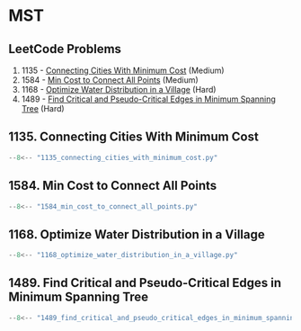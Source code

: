 # MST

## LeetCode Problems

1. 1135 - [Connecting Cities With Minimum Cost](https://leetcode.com/problems/connecting-cities-with-minimum-cost/) (Medium)
2. 1584 - [Min Cost to Connect All Points](https://leetcode.com/problems/min-cost-to-connect-all-points/) (Medium)
3. 1168 - [Optimize Water Distribution in a Village](https://leetcode.com/problems/optimize-water-distribution-in-a-village/) (Hard)
4. 1489 - [Find Critical and Pseudo-Critical Edges in Minimum Spanning Tree](https://leetcode.com/problems/find-critical-and-pseudo-critical-edges-in-minimum-spanning-tree/) (Hard)

## 1135. Connecting Cities With Minimum Cost

```python
--8<-- "1135_connecting_cities_with_minimum_cost.py"
```

## 1584. Min Cost to Connect All Points

```python
--8<-- "1584_min_cost_to_connect_all_points.py"
```

## 1168. Optimize Water Distribution in a Village

```python
--8<-- "1168_optimize_water_distribution_in_a_village.py"
```

## 1489. Find Critical and Pseudo-Critical Edges in Minimum Spanning Tree

```python
--8<-- "1489_find_critical_and_pseudo_critical_edges_in_minimum_spanning_tree.py"
```
